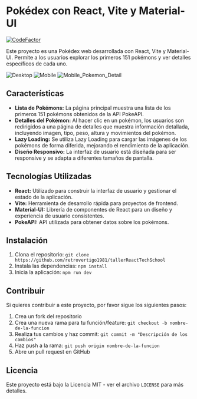 # Pokédex con React, Vite y Material-UI

[![CodeFactor](https://www.codefactor.io/repository/github/retrovertigo1981/tallerreacttechschool/badge)](https://www.codefactor.io/repository/github/retrovertigo1981/tallerreacttechschool)

Este proyecto es una Pokédex web desarrollada con React, Vite y Material-UI. Permite a los usuarios explorar los primeros 151 pokémons y ver detalles específicos de cada uno.

![Desktop](https://i.imgur.com/stVpgkO.png)
![Mobile](https://i.imgur.com/hYYRUpQ.png)
![Mobile_Pokemon_Detail](https://i.imgur.com/il1jNYK.png)

## Características

- **Lista de Pokémons:** La página principal muestra una lista de los primeros 151 pokémons obtenidos de la API PokeAPI.
- **Detalles del Pokémon:** Al hacer clic en un pokémon, los usuarios son redirigidos a una página de detalles que muestra información detallada, incluyendo imagen, tipo, peso, altura y movimientos del pokémon.
- **Lazy Loading:** Se utiliza Lazy Loading para cargar las imágenes de los pokémons de forma diferida, mejorando el rendimiento de la aplicación.
- **Diseño Responsivo:** La interfaz de usuario está diseñada para ser responsive y se adapta a diferentes tamaños de pantalla.

## Tecnologías Utilizadas

- **React:** Utilizado para construir la interfaz de usuario y gestionar el estado de la aplicación.
- **Vite:** Herramienta de desarrollo rápida para proyectos de frontend.
- **Material-UI:** Librería de componentes de React para un diseño y experiencia de usuario consistentes.
- **PokeAPI:** API utilizada para obtener datos sobre los pokémons.

## Instalación

1. Clona el repositorio: `git clone https://github.com/retrovertigo1981/tallerReactTechSchool`
2. Instala las dependencias: `npm install`
3. Inicia la aplicación: `npm run dev`

## Contribuir

Si quieres contribuir a este proyecto, por favor sigue los siguientes pasos:

1. Crea un fork del repositorio
2. Crea una nueva rama para tu función/feature: `git checkout -b nombre-de-la-funcion`
3. Realiza tus cambios y haz commit: `git commit -m "Descripción de los cambios"`
4. Haz push a la rama: `git push origin nombre-de-la-funcion`
5. Abre un pull request en GitHub

## Licencia

Este proyecto está bajo la Licencia MIT - ver el archivo `LICENSE` para más detalles.
